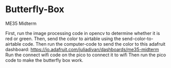 # Butterfly-Box
ME35 Midterm

First, run the image processing code in opencv to determine whether it is red or green. 
Then, send the color to airtable using the send-color-to-airtable code. 
Then run the computer-code to send the color to this adafruit dashboard: https://io.adafruit.com/juliadivan/dashboards/me35-midterm
Run the connect wifi code on the pico to connect it to wifi
Then run the pico code to make the butterfly box work. 
